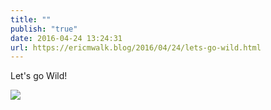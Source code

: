 ```yaml
---
title: ""
publish: "true"
date: 2016-04-24 13:24:31
url: https://ericmwalk.blog/2016/04/24/lets-go-wild.html
---
```

Let's go Wild!

![](https://ericmwalk.blog/uploads/2022/e653d67711.jpg)